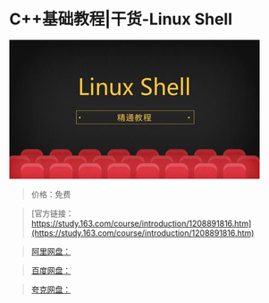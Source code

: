 # C++基础教程|干货-Linux Shell

![img](../../../assets/study163/free/f7e3f772b1484af1a9dc4e26e5d218e2.jpg)

> 价格：免费

> [官方链接：https://study.163.com/course/introduction/1208891816.htm](https://study.163.com/course/introduction/1208891816.htm)

> [阿里网盘：]()

> [百度网盘：]()

> [夸克网盘：]()
